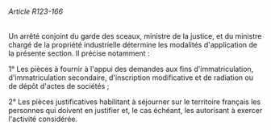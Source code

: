 ###### Article R123-166

Un arrêté conjoint du garde des sceaux, ministre de la justice, et du ministre chargé de la propriété industrielle détermine les modalités d'application de la présente section. Il précise notamment :

1° Les pièces à fournir à l'appui des demandes aux fins d'immatriculation, d'immatriculation secondaire, d'inscription modificative et de radiation ou de dépôt d'actes de sociétés ;

2° Les pièces justificatives habilitant à séjourner sur le territoire français les personnes qui doivent en justifier et, le cas échéant, les autorisant à exercer l'activité considérée.

